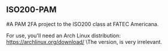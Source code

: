 ## ISO200-PAM
#A PAM 2FA project to the ISO200 class at FATEC Americana.

For use, you'll need an Arch Linux distribution: https://archlinux.org/download/  \\The version, is very irrelevant.
